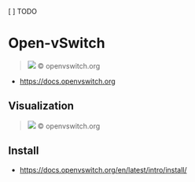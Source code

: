 [ ] TODO

# Open-vSwitch

> ![](./images/vswitch.png)
> :copyright: openvswitch.org

- https://docs.openvswitch.org

## Visualization

> ![](./images/featured-image.jpg)
> :copyright: openvswitch.org

## Install

- https://docs.openvswitch.org/en/latest/intro/install/
